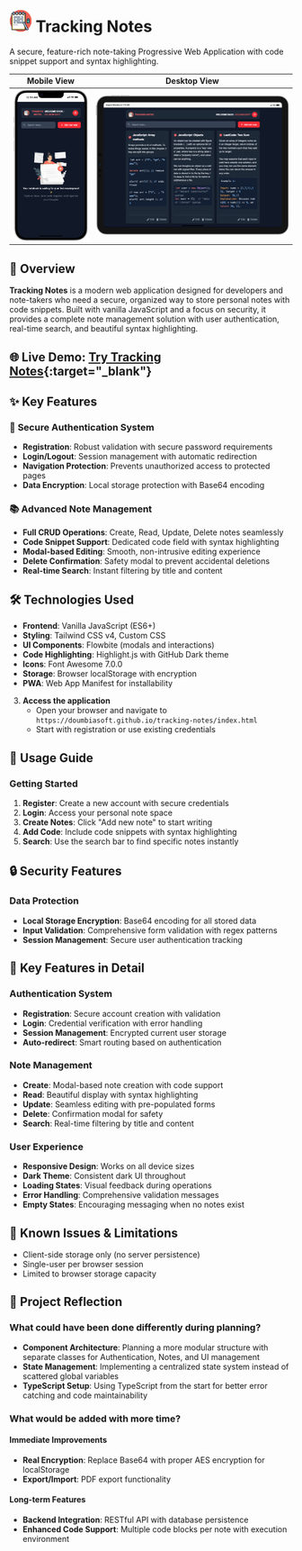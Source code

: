 # <img src="./images/note-tracking-logo.png" height="40" width="40"> Tracking Notes

A secure, feature-rich note-taking Progressive Web Application with code snippet support and syntax highlighting.

|                                   Mobile View                                    |                               Desktop View                                |
| :------------------------------------------------------------------------------: | :-----------------------------------------------------------------------: |
| <img src="./images/tracking-note-mobile-view.png" alt="Mobile View" width="150"> | <img src="./images/tracking-note-web.png" alt="Desktop View" width="400"> |

## 🚀 Overview

**Tracking Notes** is a modern web application designed for developers and note-takers who need a secure, organized way to store personal notes with code snippets. Built with vanilla JavaScript and a focus on security, it provides a complete note management solution with user authentication, real-time search, and beautiful syntax highlighting.

## 🌐 Live Demo: [Try Tracking Notes](https://doumbiasoft.github.io/tracking-notes){:target="_blank"}

## ✨ Key Features

### 🔐 **Secure Authentication System**

- **Registration**: Robust validation with secure password requirements
- **Login/Logout**: Session management with automatic redirection
- **Navigation Protection**: Prevents unauthorized access to protected pages
- **Data Encryption**: Local storage protection with Base64 encoding

### 📚 **Advanced Note Management**

- **Full CRUD Operations**: Create, Read, Update, Delete notes seamlessly
- **Code Snippet Support**: Dedicated code field with syntax highlighting
- **Modal-based Editing**: Smooth, non-intrusive editing experience
- **Delete Confirmation**: Safety modal to prevent accidental deletions
- **Real-time Search**: Instant filtering by title and content

## 🛠️ Technologies Used

- **Frontend**: Vanilla JavaScript (ES6+)
- **Styling**: Tailwind CSS v4, Custom CSS
- **UI Components**: Flowbite (modals and interactions)
- **Code Highlighting**: Highlight.js with GitHub Dark theme
- **Icons**: Font Awesome 7.0.0
- **Storage**: Browser localStorage with encryption
- **PWA**: Web App Manifest for installability

3. **Access the application**
   - Open your browser and navigate to `https://doumbiasoft.github.io/tracking-notes/index.html`
   - Start with registration or use existing credentials

## 📱 Usage Guide

### Getting Started

1. **Register**: Create a new account with secure credentials
2. **Login**: Access your personal note space
3. **Create Notes**: Click "Add new note" to start writing
4. **Add Code**: Include code snippets with syntax highlighting
5. **Search**: Use the search bar to find specific notes instantly

## 🔒 Security Features

### Data Protection

- **Local Storage Encryption**: Base64 encoding for all stored data
- **Input Validation**: Comprehensive form validation with regex patterns
- **Session Management**: Secure user authentication tracking

## 🎯 Key Features in Detail

### Authentication System

- **Registration**: Secure account creation with validation
- **Login**: Credential verification with error handling
- **Session Management**: Encrypted current user storage
- **Auto-redirect**: Smart routing based on authentication

### Note Management

- **Create**: Modal-based note creation with code support
- **Read**: Beautiful display with syntax highlighting
- **Update**: Seamless editing with pre-populated forms
- **Delete**: Confirmation modal for safety
- **Search**: Real-time filtering by title and content

### User Experience

- **Responsive Design**: Works on all device sizes
- **Dark Theme**: Consistent dark UI throughout
- **Loading States**: Visual feedback during operations
- **Error Handling**: Comprehensive validation messages
- **Empty States**: Encouraging messaging when no notes exist

## 🐛 Known Issues & Limitations

- Client-side storage only (no server persistence)
- Single-user per browser session
- Limited to browser storage capacity

## 🤔 Project Reflection

### What could have been done differently during planning?

- **Component Architecture**: Planning a more modular structure with separate classes for Authentication, Notes, and UI management
- **State Management**: Implementing a centralized state system instead of scattered global variables
- **TypeScript Setup**: Using TypeScript from the start for better error catching and code maintainability

### What would be added with more time?

#### Immediate Improvements

- **Real Encryption**: Replace Base64 with proper AES encryption for localStorage
- **Export/Import**: PDF export functionality

#### Long-term Features

- **Backend Integration**: RESTful API with database persistence
- **Enhanced Code Support**: Multiple code blocks per note with execution environment
